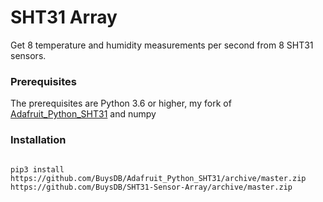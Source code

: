 # SHT31 Array

Get 8 temperature and humidity measurements per second from 8 SHT31 sensors.

### Prerequisites

The prerequisites are Python 3.6 or higher, my fork of [Adafruit_Python_SHT31](https://github.com/BuysDB/Adafruit_Python_SHT31) and numpy

### Installation
```

pip3 install https://github.com/BuysDB/Adafruit_Python_SHT31/archive/master.zip https://github.com/BuysDB/SHT31-Sensor-Array/archive/master.zip
```
